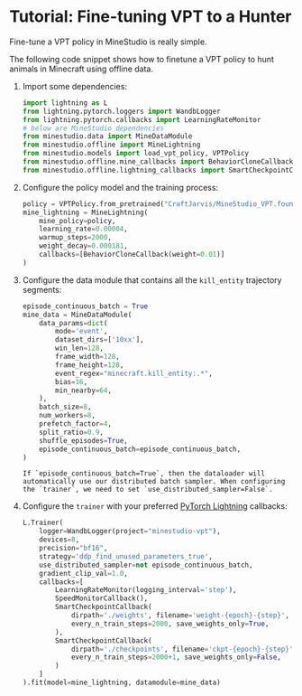 
# Tutorial: Fine-tuning VPT to a Hunter

Fine-tune a VPT policy in MineStudio is really simple. 

The following code snippet shows how to finetune a VPT policy to hunt animals in Minecraft using offline data.

1. Import some dependencies:
    ```python
    import lightning as L
    from lightning.pytorch.loggers import WandbLogger
    from lightning.pytorch.callbacks import LearningRateMonitor
    # below are MineStudio dependencies
    from minestudio.data import MineDataModule
    from minestudio.offline import MineLightning
    from minestudio.models import load_vpt_policy, VPTPolicy
    from minestudio.offline.mine_callbacks import BehaviorCloneCallback
    from minestudio.offline.lightning_callbacks import SmartCheckpointCallback, SpeedMonitorCallback
    ```

2. Configure the policy model and the training process:
    ```python
    policy = VPTPolicy.from_pretrained("CraftJarvis/MineStudio_VPT.foundation_model_2x")
    mine_lightning = MineLightning(
        mine_policy=policy,
        learning_rate=0.00004,
        warmup_steps=2000,
        weight_decay=0.000181,
        callbacks=[BehaviorCloneCallback(weight=0.01)]
    )
    ```

3. Configure the data module that contains all the `kill_entity` trajectory segments:
    ```python
    episode_continuous_batch = True
    mine_data = MineDataModule(
        data_params=dict(
            mode='event', 
            dataset_dirs=['10xx'],
            win_len=128,
            frame_width=128,
            frame_height=128,
            event_regex="minecraft.kill_entity:.*",
            bias=16,
            min_nearby=64,
        ),
        batch_size=8,
        num_workers=8,
        prefetch_factor=4,
        split_ratio=0.9, 
        shuffle_episodes=True,
        episode_continuous_batch=episode_continuous_batch,
    )
    ```

    ```{warning}
    If `episode_continuous_batch=True`, then the dataloader will automatically use our distributed batch sampler. When configuring the `trainer`, we need to set `use_distributed_sampler=False`. 
    ```

4. Configure the `trainer` with your preferred [PyTorch Lightning](https://lightning.ai/) callbacks:
    ```python
    L.Trainer(
        logger=WandbLogger(project="minestudio-vpt"), 
        devices=8, 
        precision="bf16", 
        strategy='ddp_find_unused_parameters_true', 
        use_distributed_sampler=not episode_continuous_batch, 
        gradient_clip_val=1.0, 
        callbacks=[
            LearningRateMonitor(logging_interval='step'), 
            SpeedMonitorCallback(),
            SmartCheckpointCallback(
                dirpath='./weights', filename='weight-{epoch}-{step}', save_top_k=-1, 
                every_n_train_steps=2000, save_weights_only=True,
            ), 
            SmartCheckpointCallback(
                dirpath='./checkpoints', filename='ckpt-{epoch}-{step}', save_top_k=1, 
                every_n_train_steps=2000+1, save_weights_only=False,
            )
        ]
    ).fit(model=mine_lightning, datamodule=mine_data)
    ```